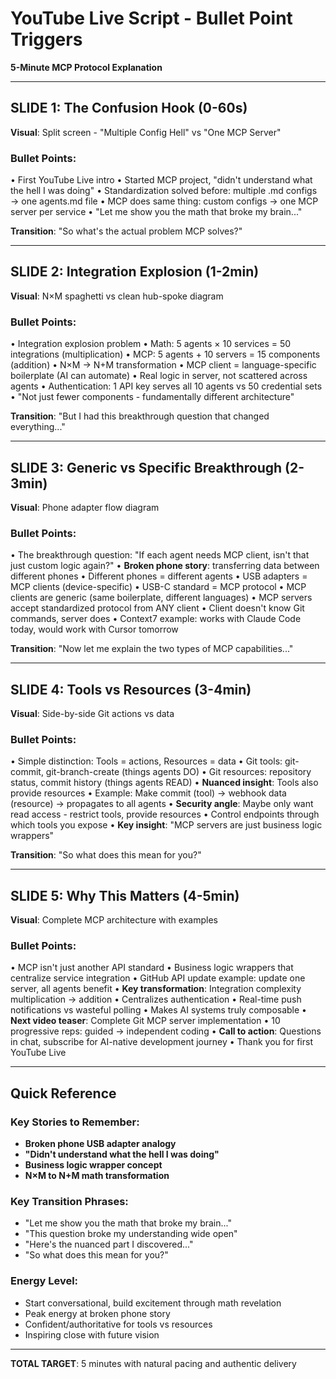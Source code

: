 # YouTube Live Script - Bullet Point Triggers
**5-Minute MCP Protocol Explanation**

---

## **SLIDE 1: The Confusion Hook (0-60s)**
**Visual**: Split screen - "Multiple Config Hell" vs "One MCP Server"

### Bullet Points:
• First YouTube Live intro
• Started MCP project, "didn't understand what the hell I was doing"
• Standardization solved before: multiple .md configs → one agents.md file
• MCP does same thing: custom configs → one MCP server per service
• "Let me show you the math that broke my brain..."

**Transition**: "So what's the actual problem MCP solves?"

---

## **SLIDE 2: Integration Explosion (1-2min)**
**Visual**: N×M spaghetti vs clean hub-spoke diagram

### Bullet Points:
• Integration explosion problem
• Math: 5 agents × 10 services = 50 integrations (multiplication)
• MCP: 5 agents + 10 servers = 15 components (addition)
• N×M → N+M transformation
• MCP client = language-specific boilerplate (AI can automate)
• Real logic in server, not scattered across agents
• Authentication: 1 API key serves all 10 agents vs 50 credential sets
• "Not just fewer components - fundamentally different architecture"

**Transition**: "But I had this breakthrough question that changed everything..."

---

## **SLIDE 3: Generic vs Specific Breakthrough (2-3min)**
**Visual**: Phone adapter flow diagram

### Bullet Points:
• The breakthrough question: "If each agent needs MCP client, isn't that just custom logic again?"
• **Broken phone story**: transferring data between different phones
• Different phones = different agents
• USB adapters = MCP clients (device-specific)
• USB-C standard = MCP protocol
• MCP clients are generic (same boilerplate, different languages)
• MCP servers accept standardized protocol from ANY client
• Client doesn't know Git commands, server does
• Context7 example: works with Claude Code today, would work with Cursor tomorrow

**Transition**: "Now let me explain the two types of MCP capabilities..."

---

## **SLIDE 4: Tools vs Resources (3-4min)**
**Visual**: Side-by-side Git actions vs data

### Bullet Points:
• Simple distinction: Tools = actions, Resources = data
• Git tools: git-commit, git-branch-create (things agents DO)
• Git resources: repository status, commit history (things agents READ)
• **Nuanced insight**: Tools also provide resources
• Example: Make commit (tool) → webhook data (resource) → propagates to all agents
• **Security angle**: Maybe only want read access - restrict tools, provide resources
• Control endpoints through which tools you expose
• **Key insight**: "MCP servers are just business logic wrappers"

**Transition**: "So what does this mean for you?"

---

## **SLIDE 5: Why This Matters (4-5min)**
**Visual**: Complete MCP architecture with examples

### Bullet Points:
• MCP isn't just another API standard
• Business logic wrappers that centralize service integration
• GitHub API update example: update one server, all agents benefit
• **Key transformation**: Integration complexity multiplication → addition
• Centralizes authentication
• Real-time push notifications vs wasteful polling
• Makes AI systems truly composable
• **Next video teaser**: Complete Git MCP server implementation
• 10 progressive reps: guided → independent coding
• **Call to action**: Questions in chat, subscribe for AI-native development journey
• Thank you for first YouTube Live

---

## **Quick Reference**

### Key Stories to Remember:
- **Broken phone USB adapter analogy**
- **"Didn't understand what the hell I was doing"**
- **Business logic wrapper concept**
- **N×M to N+M math transformation**

### Key Transition Phrases:
- "Let me show you the math that broke my brain..."
- "This question broke my understanding wide open"
- "Here's the nuanced part I discovered..."
- "So what does this mean for you?"

### Energy Level:
- Start conversational, build excitement through math revelation
- Peak energy at broken phone story
- Confident/authoritative for tools vs resources
- Inspiring close with future vision

---

**TOTAL TARGET**: 5 minutes with natural pacing and authentic delivery